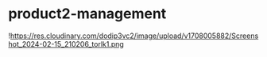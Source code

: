 # product2-management
 
!https://res.cloudinary.com/dodip3vc2/image/upload/v1708005882/Screenshot_2024-02-15_210206_torlk1.png
